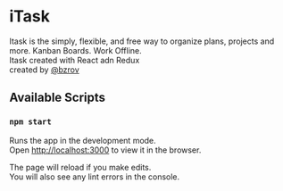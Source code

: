 
# iTask
Itask is the simply, flexible, and free way to organize plans, projects and more. Kanban Boards. Work Offline.
<br />
Itask created with React adn Redux
<br />
created by [@bzrov](mailto:bzrov@mail.ru)

## Available Scripts
### `npm start`

Runs the app in the development mode.<br />
Open [http://localhost:3000](http://localhost:3000) to view it in the browser.

The page will reload if you make edits.<br />
You will also see any lint errors in the console.



